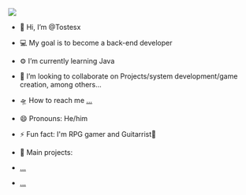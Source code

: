 <img src = "https://cdn.leonardo.ai/users/752549e6-20a5-4eeb-89a8-24592c43f25f/generations/8a0deb73-8e00-4edc-ac0d-0e3a888721e6/Leonardo_Lightning_XL_A_pixelated_retro_16bit_style_logo_of_th_3.jpg" />

- 👋 Hi, I’m @Tostesx
- 💻 My goal is to become a back-end developer
- ⚙️ I’m currently learning Java
- 🦾 I’m looking to collaborate on Projects/system development/game creation, among others...
- 🛸 How to reach me [...](https://www.linkedin.com/in/matheus-tostes/)
- 😄 Pronouns: He/him
- ⚡ Fun fact: I'm RPG gamer and Guitarrist🎸


- 🌌 Main projects:
- [...](https://github.com/Tostesx/Meus-Projetos-Java)
- [...](https://github.com/Tostesx/Projetos-em-Python)
<!---
Tostesx/Tostesx is a ✨ special ✨ repository because its `README.md` (this file) appears on your GitHub profile.
You can click the Preview link to take a look at your changes.
--->
